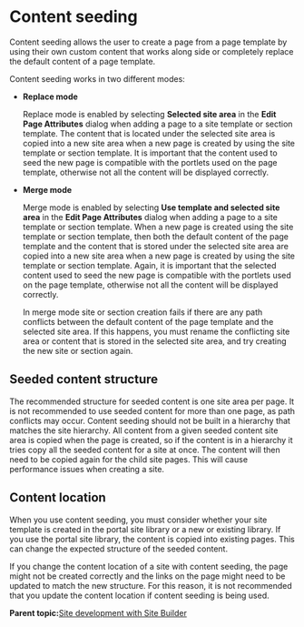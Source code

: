 # Content seeding 

Content seeding allows the user to create a page from a page template by using their own custom content that works along side or completely replace the default content of a page template.

Content seeding works in two different modes:

-   **Replace mode**

    Replace mode is enabled by selecting **Selected site area** in the **Edit Page Attributes** dialog when adding a page to a site template or section template. The content that is located under the selected site area is copied into a new site area when a new page is created by using the site template or section template. It is important that the content used to seed the new page is compatible with the portlets used on the page template, otherwise not all the content will be displayed correctly.

-   **Merge mode**

    Merge mode is enabled by selecting **Use template and selected site area** in the **Edit Page Attributes** dialog when adding a page to a site template or section template. When a new page is created using the site template or section template, then both the default content of the page template and the content that is stored under the selected site area are copied into a new site area when a new page is created by using the site template or section template. Again, it is important that the selected content used to seed the new page is compatible with the portlets used on the page template, otherwise not all the content will be displayed correctly.

    In merge mode site or section creation fails if there are any path conflicts between the default content of the page template and the selected site area. If this happens, you must rename the conflicting site area or content that is stored in the selected site area, and try creating the new site or section again.


## Seeded content structure

The recommended structure for seeded content is one site area per page. It is not recommended to use seeded content for more than one page, as path conflicts may occur. Content seeding should not be built in a hierarchy that matches the site hierarchy. All content from a given seeded content site area is copied when the page is created, so if the content is in a hierarchy it tries copy all the seeded content for a site at once. The content will then need to be copied again for the child site pages. This will cause performance issues when creating a site.

## Content location

When you use content seeding, you must consider whether your site template is created in the portal site library or a new or existing library. If you use the portal site library, the content is copied into existing pages. This can change the expected structure of the seeded content.

If you change the content location of a site with content seeding, the page might not be created correctly and the links on the page might need to be updated to match the new structure. For this reason, it is not recommended that you update the content location if content seeding is being used.

**Parent topic:**[Site development with Site Builder](../panel_help/sitebuilder_using.md)

